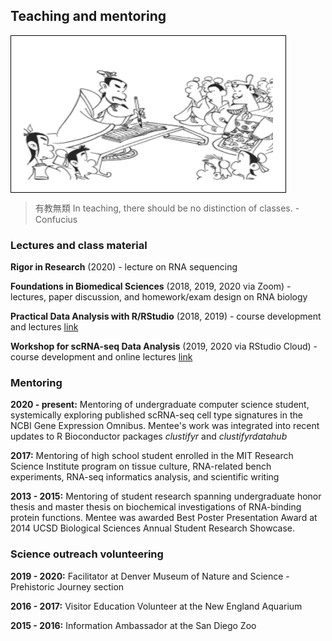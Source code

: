 ## Teaching and mentoring

<img align="center" width="399" height="210" src="conf.png" style="padding:20px;border:1px solid black;background-color:white;" title="有教無類">

> 有教無類 In teaching, there should be no distinction of classes. - Confucius

### Lectures and class material
**Rigor in Research** (2020) - lecture on RNA sequencing

**Foundations in Biomedical Sciences** (2018, 2019, 2020 via Zoom) - lectures, paper discussion, and homework/exam design on RNA biology

**Practical Data Analysis with R/RStudio** (2018, 2019) - course development and lectures [link](https://rnabioco.github.io/practical-data-analysis)

**Workshop for scRNA-seq Data Analysis** (2019, 2020 via RStudio Cloud) - course development and online lectures [link](https://rnabioco.github.io/cellar)

### Mentoring
**2020 - present:** Mentoring of undergraduate computer science student, systemically exploring published scRNA-seq cell type signatures in the NCBI Gene Expression Omnibus. Mentee's work was integrated into recent updates to R Bioconductor packages *clustifyr* and *clustifyrdatahub*

**2017:** Mentoring of high school student enrolled in the MIT Research Science Institute program on tissue culture, RNA-related bench experiments, RNA-seq informatics analysis, and scientific writing

**2013 - 2015:** Mentoring of student research spanning undergraduate honor thesis and master thesis on biochemical investigations of RNA-binding protein functions. Mentee was awarded Best Poster Presentation Award at 2014 UCSD Biological Sciences Annual Student Research Showcase.

### Science outreach volunteering

**2019 - 2020:** Facilitator at Denver Museum of Nature and Science - Prehistoric Journey section

**2016 - 2017:** Visitor Education Volunteer at the New England Aquarium

**2015 - 2016:** Information Ambassador at the San Diego Zoo
